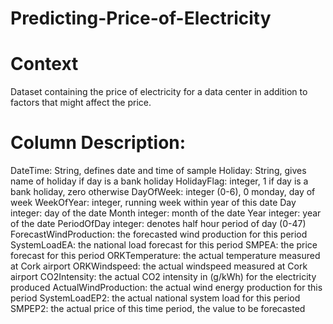 # Predicting-Price-of-Electricity

# Context
Dataset containing the price of electricity for a data center in addition to factors that might affect the price.

# Column Description:
DateTime: String, defines date and time of sample
Holiday: String, gives name of holiday if day is a bank holiday
HolidayFlag: integer, 1 if day is a bank holiday, zero otherwise
DayOfWeek: integer (0-6), 0 monday, day of week
WeekOfYear: integer, running week within year of this date
Day integer: day of the date
Month integer: month of the date
Year integer: year of the date
PeriodOfDay integer: denotes half hour period of day (0-47)
ForecastWindProduction: the forecasted wind production for this period
SystemLoadEA: the national load forecast for this period
SMPEA: the price forecast for this period
ORKTemperature: the actual temperature measured at Cork airport
ORKWindspeed: the actual windspeed measured at Cork airport
CO2Intensity: the actual CO2 intensity in (g/kWh) for the electricity produced
ActualWindProduction: the actual wind energy production for this period
SystemLoadEP2: the actual national system load for this period
SMPEP2: the actual price of this time period, the value to be forecasted

